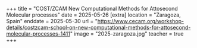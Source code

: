 +++
title = "COST/ZCAM New Computational Methods for Attosecond Molecular processes"
date = 2025-05-26
[extra]
location = "Zaragoza, Spain"
enddate = 2025-05-30
url = "https://www.cecam.org/workshop-details/costzcam-school-on-new-computational-methods-for-attosecond-molecular-processes-1411"
image = "2025-zaragoza.jpg"
teacher = true
+++
